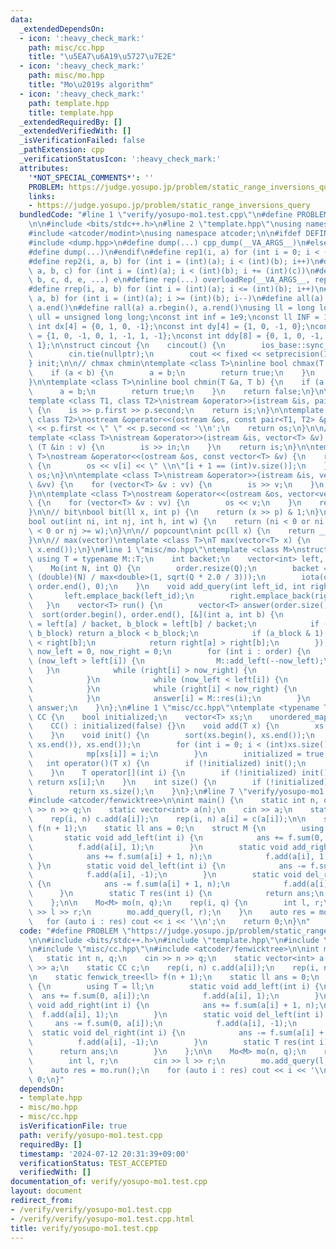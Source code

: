 ```yaml
---
data:
  _extendedDependsOn:
  - icon: ':heavy_check_mark:'
    path: misc/cc.hpp
    title: "\u5EA7\u6A19\u5727\u7E2E"
  - icon: ':heavy_check_mark:'
    path: misc/mo.hpp
    title: "Mo\u2019s algorithm"
  - icon: ':heavy_check_mark:'
    path: template.hpp
    title: template.hpp
  _extendedRequiredBy: []
  _extendedVerifiedWith: []
  _isVerificationFailed: false
  _pathExtension: cpp
  _verificationStatusIcon: ':heavy_check_mark:'
  attributes:
    '*NOT_SPECIAL_COMMENTS*': ''
    PROBLEM: https://judge.yosupo.jp/problem/static_range_inversions_query
    links:
    - https://judge.yosupo.jp/problem/static_range_inversions_query
  bundledCode: "#line 1 \"verify/yosupo-mo1.test.cpp\"\n#define PROBLEM \"https://judge.yosupo.jp/problem/static_range_inversions_query\"\
    \n\n#include <bits/stdc++.h>\n#line 2 \"template.hpp\"\nusing namespace std;\n\
    #include <atcoder/modint>\nusing namespace atcoder;\n\n#ifdef DEFINED_ONLY_IN_LOCAL\n\
    #include <dump.hpp>\n#define dump(...) cpp_dump(__VA_ARGS__)\n#else\n#undef dump\n\
    #define dump(...)\n#endif\n#define rep1(i, a) for (int i = 0; i < (int)(a); i++)\n\
    #define rep2(i, a, b) for (int i = (int)(a); i < (int)(b); i++)\n#define rep3(i,\
    \ a, b, c) for (int i = (int)(a); i < (int)(b); i += (int)(c))\n#define overloadRep(a,\
    \ b, c, d, e, ...) e\n#define rep(...) overloadRep(__VA_ARGS__, rep3, rep2, rep1)(__VA_ARGS__)\n\
    #define rrep(i, a, b) for (int i = (int)(a); i <= (int)(b); i++)\n#define drep(i,\
    \ a, b) for (int i = (int)(a); i >= (int)(b); i--)\n#define all(a) a.begin(),\
    \ a.end()\n#define rall(a) a.rbegin(), a.rend()\nusing ll = long long;\nusing\
    \ ull = unsigned long long;\nconst int inf = 1e9;\nconst ll INF = 1e18;\nconst\
    \ int dx[4] = {0, 1, 0, -1};\nconst int dy[4] = {1, 0, -1, 0};\nconst int ddx[8]\
    \ = {1, 0, -1, 0, 1, -1, 1, -1};\nconst int ddy[8] = {0, 1, 0, -1, 1, -1, -1,\
    \ 1};\n\nstruct cincout {\n    cincout() {\n        ios_base::sync_with_stdio(false);\n\
    \        cin.tie(nullptr);\n        cout << fixed << setprecision(15);\n    }\n\
    } init;\n\n// chmax chmin\ntemplate <class T>\ninline bool chmax(T &a, T b) {\n\
    \    if (a < b) {\n        a = b;\n        return true;\n    }\n    return false;\n\
    }\n\ntemplate <class T>\ninline bool chmin(T &a, T b) {\n    if (a > b) {\n  \
    \      a = b;\n        return true;\n    }\n    return false;\n}\n\n// pair\n\
    template <class T1, class T2>\nistream &operator>>(istream &is, pair<T1, T2> &p)\
    \ {\n    is >> p.first >> p.second;\n    return is;\n}\n\ntemplate <class T1,\
    \ class T2>\nostream &operator<<(ostream &os, const pair<T1, T2> &p) {\n    os\
    \ << p.first << \" \" << p.second << '\\n';\n    return os;\n}\n\n// vector\n\
    template <class T>\nistream &operator>>(istream &is, vector<T> &v) {\n    for\
    \ (T &in : v) {\n        is >> in;\n    }\n    return is;\n}\n\ntemplate <class\
    \ T>\nostream &operator<<(ostream &os, const vector<T> &v) {\n    rep(i, (int)v.size())\
    \ {\n        os << v[i] << \" \\n\"[i + 1 == (int)v.size()];\n    }\n    return\
    \ os;\n}\n\ntemplate <class T>\nistream &operator>>(istream &is, vector<vector<T>>\
    \ &vv) {\n    for (vector<T> &v : vv) {\n        is >> v;\n    }\n    return is;\n\
    }\n\ntemplate <class T>\nostream &operator<<(ostream &os, vector<vector<T>> &vv)\
    \ {\n    for (vector<T> &v : vv) {\n        os << v;\n    }\n    return os;\n\
    }\n\n// bit\nbool bit(ll x, int p) {\n    return (x >> p) & 1;\n}\n\n// grid out\n\
    bool out(int ni, int nj, int h, int w) {\n    return (ni < 0 or ni >= h or nj\
    \ < 0 or nj >= w);\n}\n\n// popcount\nint pc(ll x) {\n    return __builtin_popcountll(x);\n\
    }\n\n// max(vector)\ntemplate <class T>\nT max(vector<T> x) {\n    return *max_element(x.begin(),\
    \ x.end());\n}\n#line 1 \"misc/mo.hpp\"\ntemplate <class M>\nstruct Mo {\n   \
    \ using T = typename M::T;\n    int backet;\n    vector<int> left, right, order;\n\
    \    Mo(int N, int Q) {\n        order.resize(Q);\n        backet = max<int>(1,\
    \ (double)(N) / max<double>(1, sqrt(Q * 2.0 / 3)));\n        iota(order.begin(),\
    \ order.end(), 0);\n    }\n    void add_query(int left_id, int right_id) {\n \
    \       left.emplace_back(left_id);\n        right.emplace_back(right_id);\n \
    \   }\n    vector<T> run() {\n        vector<T> answer(order.size());\n      \
    \  sort(order.begin(), order.end(), [&](int a, int b) {\n            int a_block\
    \ = left[a] / backet, b_block = left[b] / backet;\n            if (a_block !=\
    \ b_block) return a_block < b_block;\n            if (a_block & 1) return right[a]\
    \ < right[b];\n            return right[a] > right[b];\n        });\n        int\
    \ now_left = 0, now_right = 0;\n        for (int i : order) {\n            while\
    \ (now_left > left[i]) {\n                M::add_left(--now_left);\n         \
    \   }\n            while (right[i] > now_right) {\n                M::add_right(now_right++);\n\
    \            }\n            while (now_left < left[i]) {\n                M::del_left(now_left++);\n\
    \            }\n            while (right[i] < now_right) {\n                M::del_right(--now_right);\n\
    \            }\n            answer[i] = M::res(i);\n        }\n        return\
    \ answer;\n    }\n};\n#line 1 \"misc/cc.hpp\"\ntemplate <typename T = int>\nstruct\
    \ CC {\n    bool initialized;\n    vector<T> xs;\n    unordered_map<T, int> mp;\n\
    \    CC() : initialized(false) {}\n    void add(T x) {\n        xs.push_back(x);\n\
    \    }\n    void init() {\n        sort(xs.begin(), xs.end());\n        xs.erase(unique(xs.begin(),\
    \ xs.end()), xs.end());\n        for (int i = 0; i < (int)xs.size(); i++) {\n\
    \            mp[xs[i]] = i;\n        }\n        initialized = true;\n    }\n \
    \   int operator()(T x) {\n        if (!initialized) init();\n        return mp[x];\n\
    \    }\n    T operator[](int i) {\n        if (!initialized) init();\n       \
    \ return xs[i];\n    }\n    int size() {\n        if (!initialized) init();\n\
    \        return xs.size();\n    }\n};\n#line 7 \"verify/yosupo-mo1.test.cpp\"\n\
    #include <atcoder/fenwicktree>\n\nint main() {\n    static int n, q;\n    cin\
    \ >> n >> q;\n    static vector<int> a(n);\n    cin >> a;\n    static CC c;\n\
    \    rep(i, n) c.add(a[i]);\n    rep(i, n) a[i] = c(a[i]);\n\n    static fenwick_tree<ll>\
    \ f(n + 1);\n    static ll ans = 0;\n    struct M {\n        using T = ll;\n \
    \       static void add_left(int i) {\n            ans += f.sum(0, a[i]);\n  \
    \          f.add(a[i], 1);\n        }\n        static void add_right(int i) {\n\
    \            ans += f.sum(a[i] + 1, n);\n            f.add(a[i], 1);\n       \
    \ }\n        static void del_left(int i) {\n            ans -= f.sum(0, a[i]);\n\
    \            f.add(a[i], -1);\n        }\n        static void del_right(int i)\
    \ {\n            ans -= f.sum(a[i] + 1, n);\n            f.add(a[i], -1);\n  \
    \      }\n        static T res(int i) {\n            return ans;\n        }\n\
    \    };\n\n    Mo<M> mo(n, q);\n    rep(i, q) {\n        int l, r;\n        cin\
    \ >> l >> r;\n        mo.add_query(l, r);\n    }\n    auto res = mo.run();\n \
    \   for (auto i : res) cout << i << '\\n';\n    return 0;\n}\n"
  code: "#define PROBLEM \"https://judge.yosupo.jp/problem/static_range_inversions_query\"\
    \n\n#include <bits/stdc++.h>\n#include \"template.hpp\"\n#include \"misc/mo.hpp\"\
    \n#include \"misc/cc.hpp\"\n#include <atcoder/fenwicktree>\n\nint main() {\n \
    \   static int n, q;\n    cin >> n >> q;\n    static vector<int> a(n);\n    cin\
    \ >> a;\n    static CC c;\n    rep(i, n) c.add(a[i]);\n    rep(i, n) a[i] = c(a[i]);\n\
    \n    static fenwick_tree<ll> f(n + 1);\n    static ll ans = 0;\n    struct M\
    \ {\n        using T = ll;\n        static void add_left(int i) {\n          \
    \  ans += f.sum(0, a[i]);\n            f.add(a[i], 1);\n        }\n        static\
    \ void add_right(int i) {\n            ans += f.sum(a[i] + 1, n);\n          \
    \  f.add(a[i], 1);\n        }\n        static void del_left(int i) {\n       \
    \     ans -= f.sum(0, a[i]);\n            f.add(a[i], -1);\n        }\n      \
    \  static void del_right(int i) {\n            ans -= f.sum(a[i] + 1, n);\n  \
    \          f.add(a[i], -1);\n        }\n        static T res(int i) {\n      \
    \      return ans;\n        }\n    };\n\n    Mo<M> mo(n, q);\n    rep(i, q) {\n\
    \        int l, r;\n        cin >> l >> r;\n        mo.add_query(l, r);\n    }\n\
    \    auto res = mo.run();\n    for (auto i : res) cout << i << '\\n';\n    return\
    \ 0;\n}"
  dependsOn:
  - template.hpp
  - misc/mo.hpp
  - misc/cc.hpp
  isVerificationFile: true
  path: verify/yosupo-mo1.test.cpp
  requiredBy: []
  timestamp: '2024-07-12 20:31:39+09:00'
  verificationStatus: TEST_ACCEPTED
  verifiedWith: []
documentation_of: verify/yosupo-mo1.test.cpp
layout: document
redirect_from:
- /verify/verify/yosupo-mo1.test.cpp
- /verify/verify/yosupo-mo1.test.cpp.html
title: verify/yosupo-mo1.test.cpp
---
```

